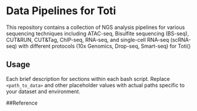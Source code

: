 # Data Pipelines for Toti

This repository contains a collection of NGS analysis pipelines for various sequencing techniques including ATAC-seq, Bisulfite sequencing (BS-seq), CUT&RUN, CUT&Tag, ChIP-seq, RNA-seq, and single-cell RNA-seq (scRNA-seq) with different protocols (10x Genomics, Drop-seq, Smart-seq) for Toti()

## Usage

Each brief description for sections within each bash script. Replace `<path_to_data>` and other placeholder values with actual paths specific to your dataset and environment.

##Reference

